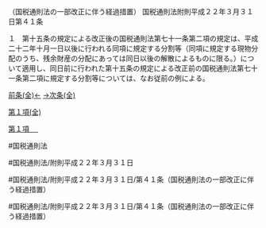 （国税通則法の一部改正に伴う経過措置）
国税通則法附則平成２２年３月３１日第４１条

１　第十五条の規定による改正後の国税通則法第七十一条第二項の規定は、平成二十二年十月一日以後に行われる同項に規定する分割等（同項に規定する現物分配のうち、残余財産の分配にあっては同日以後の解散によるものに限る。）について適用し、同日前に行われた第十五条の規定による改正前の国税通則法第七十一条第二項に規定する分割等については、なお従前の例による。

[前条(全)←](国税通則法＿＿＿＿附則平成２２年３月３１日第１条_.md)    [→次条(全)](国税通則法＿＿＿＿附則平成２２年３月３１日第１４６条_.md)

[第１項(全)](国税通則法＿＿＿＿附則平成２２年３月３１日第４１条第１項_.md)  

[第１項 　 ](国税通則法＿＿＿＿附則平成２２年３月３１日第４１条第１項.md)  

#国税通則法

#国税通則法/附則平成２２年３月３１日

#国税通則法/附則平成２２年３月３１日/第４１条（国税通則法の一部改正に伴う経過措置）

#国税通則法/附則平成２２年３月３１日/第４１条（国税通則法の一部改正に伴う経過措置）

